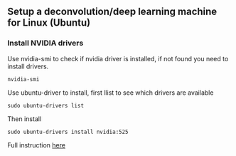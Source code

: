 ## Setup a deconvolution/deep learning machine for Linux (Ubuntu)

### Install NVIDIA drivers

Use nvidia-smi to check if nvidia driver is installed, if not found you need to install drivers.

```
nvidia-smi  
```

Use ubuntu-driver to install, first llist to see which drivers are available  

```
sudo ubuntu-drivers list  
```

Then install  

```
sudo ubuntu-drivers install nvidia:525  
```

Full instruction [here](https://help.ubuntu.com/community/NvidiaDriversInstallation)
